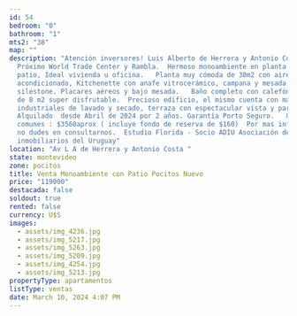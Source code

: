 ```yaml
---
id: 54
bedroom: "0"
bathroom: "1"
mts2: "38"
map: ""
description: "Atención inversores! Luis Alberto de Herrera y Antonio Costa.
  Próximo World Trade Center y Rambla.  Hermoso monoambiente en planta baja con
  patio, Ideal vivienda u oficina.   Planta muy cómoda de 30m2 con aire
  acondicionado, Kitchenette con anafe vitrocerámico, campana y mesada en
  silestone. Placares aéreos y bajo mesada.   Baño completo con calefón.  Patio
  de 8 m2 super disfrutable.  Precioso edificio, el mismo cuenta con maquinas
  industriales de lavado y secado, terraza con espectacular vista y parrillero.
  Alquilado  desde Abril de 2024 por 2 años. Garantía Porto Seguro.   Gastos
  comunes : $3560aprox ( incluye fondo de reserva de $160)  Por mas información
  no dudes en consultarnos.  Estudio Florida - Socio ADIU Asociación de agentes
  inmobiliarios del Uruguay"
location: "Av L A de Herrera y Antonio Costa "
state: montevideo
zone: pocitos
title: Venta Monoambiente con Patio Pocitos Nuevo
price: "119000"
destacada: false
soldout: true
rented: false
currency: U$S
images:
  - assets/img_4236.jpg
  - assets/img_5217.jpg
  - assets/img_5263.jpg
  - assets/img_5209.jpg
  - assets/img_4254.jpg
  - assets/img_5213.jpg
propertyType: apartamentos
listType: ventas
date: March 10, 2024 4:07 PM
---
```

